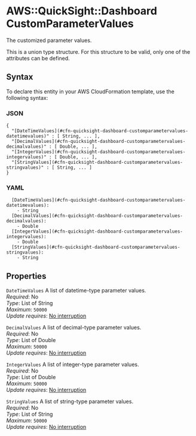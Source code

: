 # AWS::QuickSight::Dashboard CustomParameterValues<a name="aws-properties-quicksight-dashboard-customparametervalues"></a>

The customized parameter values\.

This is a union type structure\. For this structure to be valid, only one of the attributes can be defined\.

## Syntax<a name="aws-properties-quicksight-dashboard-customparametervalues-syntax"></a>

To declare this entity in your AWS CloudFormation template, use the following syntax:

### JSON<a name="aws-properties-quicksight-dashboard-customparametervalues-syntax.json"></a>

```
{
  "[DateTimeValues](#cfn-quicksight-dashboard-customparametervalues-datetimevalues)" : [ String, ... ],
  "[DecimalValues](#cfn-quicksight-dashboard-customparametervalues-decimalvalues)" : [ Double, ... ],
  "[IntegerValues](#cfn-quicksight-dashboard-customparametervalues-integervalues)" : [ Double, ... ],
  "[StringValues](#cfn-quicksight-dashboard-customparametervalues-stringvalues)" : [ String, ... ]
}
```

### YAML<a name="aws-properties-quicksight-dashboard-customparametervalues-syntax.yaml"></a>

```
  [DateTimeValues](#cfn-quicksight-dashboard-customparametervalues-datetimevalues):
    - String
  [DecimalValues](#cfn-quicksight-dashboard-customparametervalues-decimalvalues):
    - Double
  [IntegerValues](#cfn-quicksight-dashboard-customparametervalues-integervalues):
    - Double
  [StringValues](#cfn-quicksight-dashboard-customparametervalues-stringvalues):
    - String
```

## Properties<a name="aws-properties-quicksight-dashboard-customparametervalues-properties"></a>

`DateTimeValues` <a name="cfn-quicksight-dashboard-customparametervalues-datetimevalues"></a>
A list of datetime\-type parameter values\.  
_Required_: No  
_Type_: List of String  
_Maximum_: `50000`  
_Update requires_: [No interruption](https://docs.aws.amazon.com/AWSCloudFormation/latest/UserGuide/using-cfn-updating-stacks-update-behaviors.html#update-no-interrupt)

`DecimalValues` <a name="cfn-quicksight-dashboard-customparametervalues-decimalvalues"></a>
A list of decimal\-type parameter values\.  
_Required_: No  
_Type_: List of Double  
_Maximum_: `50000`  
_Update requires_: [No interruption](https://docs.aws.amazon.com/AWSCloudFormation/latest/UserGuide/using-cfn-updating-stacks-update-behaviors.html#update-no-interrupt)

`IntegerValues` <a name="cfn-quicksight-dashboard-customparametervalues-integervalues"></a>
A list of integer\-type parameter values\.  
_Required_: No  
_Type_: List of Double  
_Maximum_: `50000`  
_Update requires_: [No interruption](https://docs.aws.amazon.com/AWSCloudFormation/latest/UserGuide/using-cfn-updating-stacks-update-behaviors.html#update-no-interrupt)

`StringValues` <a name="cfn-quicksight-dashboard-customparametervalues-stringvalues"></a>
A list of string\-type parameter values\.  
_Required_: No  
_Type_: List of String  
_Maximum_: `50000`  
_Update requires_: [No interruption](https://docs.aws.amazon.com/AWSCloudFormation/latest/UserGuide/using-cfn-updating-stacks-update-behaviors.html#update-no-interrupt)
